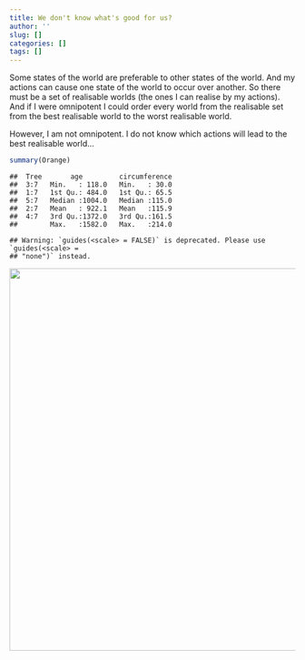 ```yaml
---
title: We don't know what's good for us?
author: ''
slug: []
categories: []
tags: []
---
```


Some states of the world are preferable to other states of the world. And my actions can cause one state of the world to occur over another. So there must be a set of realisable worlds (the ones I can realise by my actions). And if I were omnipotent I could order every world from the realisable set from the best realisable world to the worst realisable world. 

However, I am not omnipotent. I do not know which actions will lead to the best realisable world...



```r
summary(Orange)
```

```
##  Tree       age         circumference  
##  3:7   Min.   : 118.0   Min.   : 30.0  
##  1:7   1st Qu.: 484.0   1st Qu.: 65.5  
##  5:7   Median :1004.0   Median :115.0  
##  2:7   Mean   : 922.1   Mean   :115.9  
##  4:7   3rd Qu.:1372.0   3rd Qu.:161.5  
##        Max.   :1582.0   Max.   :214.0
```


```
## Warning: `guides(<scale> = FALSE)` is deprecated. Please use `guides(<scale> =
## "none")` instead.
```

<img src="{{< blogdown/postref >}}index_files/figure-html/unnamed-chunk-2-1.png" width="672" />
